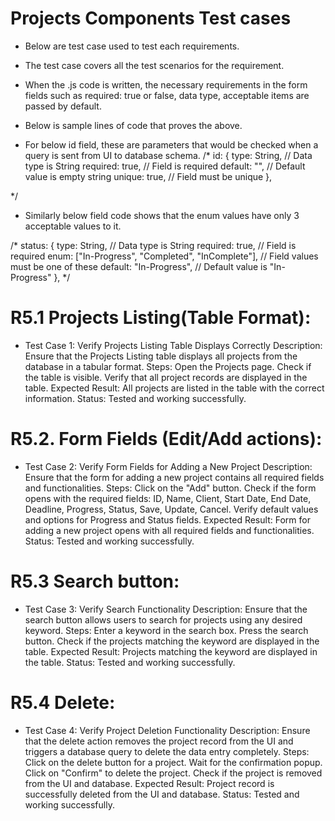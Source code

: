 # Projects Components Test cases

* Below are test case used to test each requirements.
* The test case covers all the test scenarios for the requirement.
* When the .js code is written, the necessary requirements in the form fields such as required: true or false, data type, acceptable items are passed by default.

* Below is sample lines of code that proves the above.

* For below id field, these are parameters that would be checked when a query is sent from UI to database schema.
/*
  id: {
    type: String, // Data type is String
    required: true, // Field is required
    default: "", // Default value is empty string
    unique: true, // Field must be unique
  },

*/

* Similarly below field code shows that the enum values have only 3 acceptable values to it.

/*
  status: {
    type: String, // Data type is String
    required: true, // Field is required
    enum: ["In-Progress", "Completed", "InComplete"], // Field values must be one of these
    default: "In-Progress", // Default value is "In-Progress"
  },
  */

# R5.1 Projects Listing(Table Format):
* Test Case 1: Verify Projects Listing Table Displays Correctly
  Description: Ensure that the Projects Listing table displays all projects from the database in a tabular format.
  Steps:
  Open the Projects page.
  Check if the table is visible.
  Verify that all project records are displayed in the table.
  Expected Result: All projects are listed in the table with the correct information.
  Status: Tested and working successfully.

# R5.2. Form Fields (Edit/Add actions):
* Test Case 2: Verify Form Fields for Adding a New Project
 Description: Ensure that the form for adding a new project contains all required fields and functionalities.
 Steps:
 Click on the "Add" button.
 Check if the form opens with the required fields: ID, Name, Client, Start Date, End Date, Deadline, Progress, Status, Save, Update, Cancel.
 Verify default values and options for Progress and Status fields.
 Expected Result: Form for adding a new project opens with all required fields and functionalities.
 Status: Tested and working successfully.

# R5.3 Search button:
* Test Case 3: Verify Search Functionality
  Description: Ensure that the search button allows users to search for projects using any desired keyword.
  Steps:
  Enter a keyword in the search box.
  Press the search button.
  Check if the projects matching the keyword are displayed in the table.
  Expected Result: Projects matching the keyword are displayed in the table.
  Status: Tested and working successfully.
# R5.4 Delete:
* Test Case 4: Verify Project Deletion Functionality
  Description: Ensure that the delete action removes the project record from the UI and triggers a database query to delete the data entry completely.
  Steps:
  Click on the delete button for a project.
  Wait for the confirmation popup.
  Click on "Confirm" to delete the project.
  Check if the project is removed from the UI and database.
  Expected Result: Project record is successfully deleted from the UI and database.
  Status: Tested and working successfully.